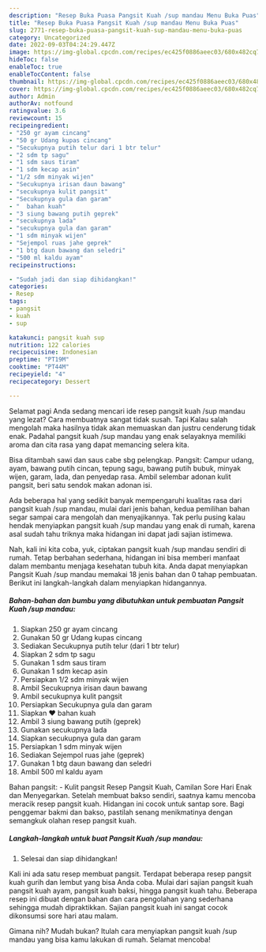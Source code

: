 ```yaml
---
description: "Resep Buka Puasa Pangsit Kuah /sup mandau Menu Buka Puas"
title: "Resep Buka Puasa Pangsit Kuah /sup mandau Menu Buka Puas"
slug: 2771-resep-buka-puasa-pangsit-kuah-sup-mandau-menu-buka-puas
category: Uncategorized
date: 2022-09-03T04:24:29.447Z
image: https://img-global.cpcdn.com/recipes/ec425f0886aeec03/680x482cq70/pangsit-kuah-sup-mandau-foto-resep-utama.jpg
hideToc: false
enableToc: true
enableTocContent: false
thumbnail: https://img-global.cpcdn.com/recipes/ec425f0886aeec03/680x482cq70/pangsit-kuah-sup-mandau-foto-resep-utama.jpg
cover: https://img-global.cpcdn.com/recipes/ec425f0886aeec03/680x482cq70/pangsit-kuah-sup-mandau-foto-resep-utama.jpg
author: Admin
authorAv: notfound
ratingvalue: 3.6
reviewcount: 15
recipeingredient:
- "250 gr ayam cincang"
- "50 gr Udang kupas cincang"
- "Secukupnya putih telur dari 1 btr telur"
- "2 sdm tp sagu"
- "1 sdm saus tiram"
- "1 sdm kecap asin"
- "1/2 sdm minyak wijen"
- "Secukupnya irisan daun bawang"
- "secukupnya kulit pangsit"
- "Secukupnya gula dan garam"
- "  bahan kuah"
- "3 siung bawang putih geprek"
- "secukupnya lada"
- "secukupnya gula dan garam"
- "1 sdm minyak wijen"
- "Sejempol ruas jahe geprek"
- "1 btg daun bawang dan seledri"
- "500 ml kaldu ayam"
recipeinstructions:

- "Sudah jadi dan siap dihidangkan!"
categories:
- Resep
tags:
- pangsit
- kuah
- sup

katakunci: pangsit kuah sup 
nutrition: 122 calories
recipecuisine: Indonesian
preptime: "PT19M"
cooktime: "PT44M"
recipeyield: "4"
recipecategory: Dessert

---
```



Selamat pagi Anda sedang mencari ide resep pangsit kuah /sup mandau yang lezat? Cara membuatnya sangat tidak susah. Tapi Kalau salah mengolah maka hasilnya tidak akan memuaskan dan justru cenderung tidak enak. Padahal pangsit kuah /sup mandau yang enak selayaknya memiliki aroma dan cita rasa yang dapat memancing selera kita.


Bisa ditambah sawi dan saus cabe sbg pelengkap. Pangsit: Campur udang, ayam, bawang putih cincan, tepung sagu, bawang putih bubuk, minyak wijen, garam, lada, dan penyedap rasa. Ambil selembar adonan kulit pangsit, beri satu sendok makan adonan isi.

Ada beberapa hal yang sedikit banyak mempengaruhi kualitas rasa dari pangsit kuah /sup mandau, mulai dari jenis bahan, kedua pemilihan bahan segar sampai cara mengolah dan menyajikannya. Tak perlu pusing kalau hendak menyiapkan pangsit kuah /sup mandau yang enak di rumah, karena asal sudah tahu triknya maka hidangan ini dapat jadi sajian istimewa.


Nah, kali ini kita coba, yuk, ciptakan pangsit kuah /sup mandau sendiri di rumah. Tetap berbahan sederhana, hidangan ini bisa memberi manfaat dalam membantu menjaga kesehatan tubuh kita. Anda dapat menyiapkan Pangsit Kuah /sup mandau memakai 18 jenis bahan dan 0 tahap pembuatan. Berikut ini langkah-langkah dalam menyiapkan hidangannya.

<!--inarticleads1-->

##### Bahan-bahan dan bumbu yang dibutuhkan untuk pembuatan Pangsit Kuah /sup mandau:

1. Siapkan 250 gr ayam cincang
1. Gunakan 50 gr Udang kupas cincang
1. Sediakan Secukupnya putih telur (dari 1 btr telur)
1. Siapkan 2 sdm tp sagu
1. Gunakan 1 sdm saus tiram
1. Gunakan 1 sdm kecap asin
1. Persiapkan 1/2 sdm minyak wijen
1. Ambil Secukupnya irisan daun bawang
1. Ambil secukupnya kulit pangsit
1. Persiapkan Secukupnya gula dan garam
1. Siapkan  ❤ bahan kuah
1. Ambil 3 siung bawang putih (geprek)
1. Gunakan secukupnya lada
1. Siapkan secukupnya gula dan garam
1. Persiapkan 1 sdm minyak wijen
1. Sediakan Sejempol ruas jahe (geprek)
1. Gunakan 1 btg daun bawang dan seledri
1. Ambil 500 ml kaldu ayam


Bahan pangsit: - Kulit pangsit Resep Pangsit Kuah, Camilan Sore Hari Enak dan Menyegarkan. Setelah membuat bakso sendiri, saatnya kamu mencoba meracik resep pangsit kuah. Hidangan ini cocok untuk santap sore. Bagi penggemar bakmi dan bakso, pastilah senang menikmatinya dengan semangkuk olahan resep pangsit kuah. 

<!--inarticleads2-->

##### Langkah-langkah untuk buat Pangsit Kuah /sup mandau:


1. Selesai dan siap dihidangkan!

Kali ini ada satu resep membuat pangsit. Terdapat beberapa resep pangsit kuah gurih dan lembut yang bisa Anda coba. Mulai dari sajian pangsit kuah pangsit kuah ayam, pangsit kuah baksi, hingga pangsit kuah tahu. Beberapa resep ini dibuat dengan bahan dan cara pengolahan yang sederhana sehingga mudah dipraktikkan. Sajian pangsit kuah ini sangat cocok dikonsumsi sore hari atau malam. 

Gimana nih? Mudah bukan? Itulah cara menyiapkan pangsit kuah /sup mandau yang bisa kamu lakukan di rumah. Selamat mencoba!
